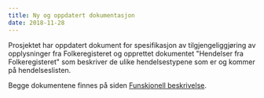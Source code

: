 ```yaml
---
title: Ny og oppdatert dokumentasjon
date: 2018-11-28
---
```


Prosjektet har oppdatert dokument for spesifikasjon av tilgjengeliggjøring av opplysninger fra Folkeregisteret og opprettet dokumentet "Hendelser fra Folkeregisteret" som beskriver de ulike hendelsestypene som er og kommer på hendelseslisten. 

Begge dokumentene finnes på siden [Funskjonell beskrivelse](https://skatteetaten.github.io/folkeregisteret-api-dokumentasjon/funksjonell-beskrivelse/).

